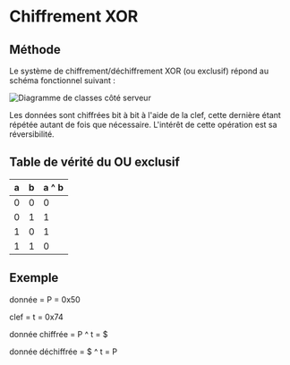# Chiffrement XOR
## Méthode
Le système de chiffrement/déchiffrement XOR (ou exclusif) répond au schéma fonctionnel suivant :

![Diagramme de classes côté serveur](tp10/xor.png)

Les données sont chiffrées bit à bit à l'aide de la clef, cette dernière étant répétée autant de fois que nécessaire. L'intérêt de cette opération est sa réversibilité.

## Table de vérité du OU exclusif

| a    | b    | a ^ b |
|------|------|-------|
| 0    | 0    | 0     |
| 0    | 1    | 1     |
| 1    | 0    | 1     |
| 1    | 1    | 0     |

## Exemple

donnée = P = 0x50

clef   = t = 0x74

donnée chiffrée  = P ^ t = $

donnée déchiffrée = $ ^ t = P